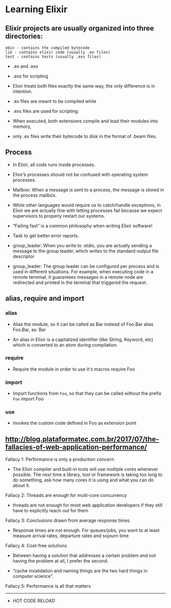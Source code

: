 # Learning Elixir

## Elixir projects are usually organized into three directories:

    ebin - contains the compiled bytecode
    lib - contains elixir code (usually .ex files)
    test - contains tests (usually .exs files)

* .ex and .exs

* .exs for scripting

* Elixir treats both files exactly the same way, the only difference is in intention.

* .ex files are meant to be compiled while

* .exs files are used for scripting.

* When executed, both extensions compile and load their modules into memory,

* only .ex files write their bytecode to disk in the format of .beam files.

## Process

* In Elixir, all code runs inside processes.

* Elixir’s processes should not be confused with operating system processes.

* Mailbox: When a message is sent to a process, the message is stored in the process mailbox.

* While other languages would require us to catch/handle exceptions, in Elixir we are actually fine with letting processes fail because we expect supervisors to properly restart our systems.

* “Failing fast” is a common philosophy when writing Elixir software!

* Task to get better error reports.

* group_leader: When you write to :stdio, you are actually sending a message to the group leader, which writes to the standard-output file descriptor

* group_leader: The group leader can be configured per process and is used in different situations. For example, when executing code in a remote terminal, it guarantees messages in a remote node are redirected and printed in the terminal that triggered the request.

## alias, require and import

### alias
* Alias the module, so it can be called as Bar instead of Foo.Bar
alias Foo.Bar, as: Bar

* An alias in Elixir is a capitalized identifier (like String, Keyword, etc) which is converted to an atom during compilation.

### require
* Require the module in order to use it's macros
require Foo

### import
* Import functions from `Foo`, so that they can be called without the prefix `Foo`
import Foo

### use
* Invokes the custom code defined in Foo as extension point

## http://blog.plataformatec.com.br/2017/07/the-fallacies-of-web-application-performance/

Fallacy 1: Performance is only a production concern

* The Elixir compiler and built-in tools will use multiple cores whenever possible. The next time a library, tool or framework is taking too long to do something, ask how many cores it is using and what you can do about it.

Fallacy 2: Threads are enough for multi-core concurrency

* threads are not enough for most web application developers if they still have to explicitly reach out for them

Fallacy 3: Conclusions drawn from average response times

* Response times are not enough. For queues/jobs, you want to at least measure arrival rates, departure rates and sojourn time

Fallacy 4: Cost-free solutions

* Between having a solution that addresses a certain problem and not having the problem at all, I prefer the second.

* “cache invalidation and naming things are the two hard things in computer science”.

Fallacy 5: Performance is all that matters


------------------------------

* HOT CODE RELOAD


